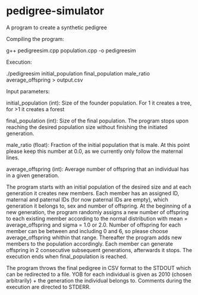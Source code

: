 # pedigree-simulator
A program to create a synthetic pedigree

Compiling the program:

g++ pedigreesim.cpp population.cpp -o pedigreesim

Execution:

./pedigreesim initial_population final_population male_ratio average_offspring > output.csv

Input parameters:

initial_population (int): Size of the founder population. For 1 it creates a tree, for >1 it creates a forest

final_population (int): Size of the final population. The program stops upon reaching the desired population size without finishing the initiated generation.

male_ratio (float): Fraction of the initial population that is male. At this point please keep this number at 0.0, as we currently only follow the maternal lines.

average_offspring (int): Average number of offspring that an individual has in a given generation.

The program starts with an initial population of the desired size and at each generation it creates new members. Each member has an assigned ID, maternal and paternal IDs (for now paternal IDs are empty), which generation it belongs to, sex and number of offspring. At the beginning of a new generation, the program randomly assigns a new number of offspring to each existing member according to the normal distribution with mean = average_offspring and sigma = 1.0 or 2.0. Number of offspring for each member can be between and including 0 and 6, so please choose average_offspring whithin that range. 
Thereafter the program adds new members to the population accordingly. Each member can generate offspring in 2 consecutive subsequent generations, afterwards it stops. The execution ends when final_population is reached.
 
The program throws the final pedigree in CSV format to the STDOUT which can be redirected to a file. YOB for each individual is given as 2010 (chosen arbitrarily) + the generation the individual belongs to. Comments during the execution are directed to STDERR.
